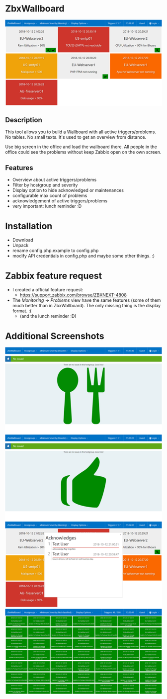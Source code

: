# ZbxWallboard
![](docs/Screenshots/ZbxWallboard_RegularView.png)

## Description
This tool allows you to build a Wallboard with all active triggers/problems. 
No tables. No small texts. It's used to get an overview from distance.

Use big screen in the office and load the wallboard there. All people in the office could see the problems without keep Zabbix open on the own screen.

## Features
* Overview about active triggers/problems
* Filter by hostgroup and severity
* Display option to hide acknowledged or maintenances
* configurable max count of problems
* acknowledgement of active triggers/problems
* very important: lunch reminder :D

# Installation
* Download
* Unpack
* rename config.php.example to config.php
* modify API credentials in config.php and maybe some other things. :)

# Zabbix feature request
* I created a official feature request:
  * https://support.zabbix.com/browse/ZBXNEXT-4808
* The _Monitoring -> Problems_ view have the same features (some of them much better than in ZbxWallboard). The only missing thing is the display format. :(
  * (and the lunch reminder :D)

# Additional Screenshots
![](docs/Screenshots/ZbxWallboard_LunchReminder.png)
![](docs/Screenshots/ZbxWallboard_NoProblems.png)
![](docs/Screenshots/ZbxWallboard_Acknowledges.png)
![](docs/Screenshots/ZbxWallboard_ManyProblems.png)

